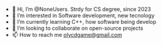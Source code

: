 - 👋 Hi, I’m @NoneUsers. Strdy for CS degree, since 2023 
- 👀 I’m interested in Software development, new tecnology
- 🌱 I’m currently learning C++, how software being develop
- 💞️ I’m looking to collaborate on open-source projects
- 📫 How to reach me olycdgame@gmail.com

<!---
NoneUsers/NoneUsers is a ✨ special ✨ repository because its `README.md` (this file) appears on your GitHub profile.
You can click the Preview link to take a look at your changes.
--->
